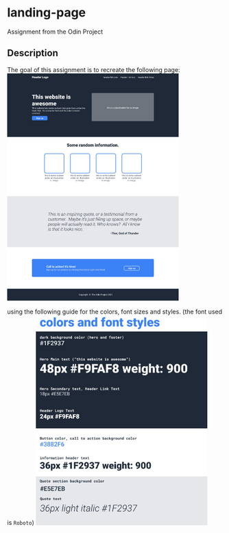 # landing-page
Assignment from the Odin Project

## Description
The goal of this assignment is to recreate the following page:
<img src="images/example.png" alt="Landing Page" width="400">

using the following guide for the colors, font sizes and styles.
(the font used is `Roboto`)
<img src="images/text-styles.png" alt="text-styles" width="400">
